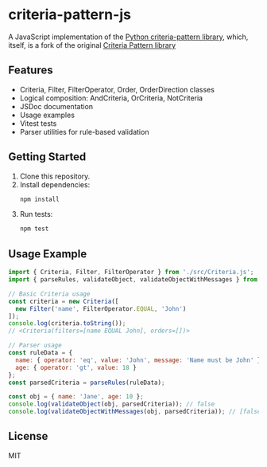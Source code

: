 # criteria-pattern-js

A JavaScript implementation of the [Python criteria-pattern library](https://github.com/joyanedel/criteria-pattern), which, itself, is a fork of the original [Criteria Pattern library](https://github.com/adriamontoto/criteria-pattern)

## Features
- Criteria, Filter, FilterOperator, Order, OrderDirection classes
- Logical composition: AndCriteria, OrCriteria, NotCriteria
- JSDoc documentation
- Usage examples
- Vitest tests
- Parser utilities for rule-based validation

## Getting Started

1. Clone this repository.
2. Install dependencies:
   ```zsh
   npm install
   ```
3. Run tests:
   ```zsh
   npm test
   ```

## Usage Example
```js
import { Criteria, Filter, FilterOperator } from './src/Criteria.js';
import { parseRules, validateObject, validateObjectWithMessages } from './src/parser.js';

// Basic Criteria usage
const criteria = new Criteria([
  new Filter('name', FilterOperator.EQUAL, 'John')
]);
console.log(criteria.toString());
// <Criteria(filters=[name EQUAL John], orders=[])>

// Parser usage
const ruleData = {
  name: { operator: 'eq', value: 'John', message: 'Name must be John' },
  age: { operator: 'gt', value: 18 }
};
const parsedCriteria = parseRules(ruleData);

const obj = { name: 'Jane', age: 10 };
console.log(validateObject(obj, parsedCriteria)); // false
console.log(validateObjectWithMessages(obj, parsedCriteria)); // [false, ["Name must be John", "Field 'age' failed GREATER check"]]
```

## License
MIT

